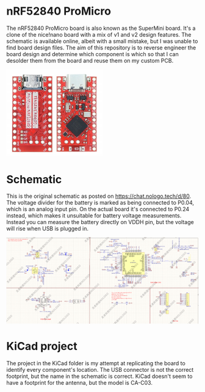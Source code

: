 # nRF52840 ProMicro

The nRF52840 ProMicro board is also known as the SuperMini board. It's a clone of the nice!nano board with a mix of v1 and v2 design features. The schematic is available online, albeit with a small mistake, but I was unable to find board design files. The aim of this repository is to reverse engineer the board design and determine which component is which so that I can desolder them from the board and reuse them on my custom PCB.

<img src="top_bottom_red.jpg" width="50%"/>

# Schematic
This is the original schematic as posted on https://chat.nologo.tech/d/80. The voltage divider for the battery is marked as being connected to P0.04, which is an analog input pin. On the actual board it's connected to P0.24 instead, which makes it unsuitable for battery voltage measurements. Instead you can measure the battery directly on VDDH pin, but the voltage will rise when USB is plugged in.

![Schematic of the nRF52840 ProMicro board](schematic.png)

# KiCad project
The project in the KiCad folder is my attempt at replicating the board to identify every component's location. The USB connector is not the correct footprint, but the name in the schematic is correct. KiCad doesn't seem to have a footprint for the antenna, but the model is CA-C03.
